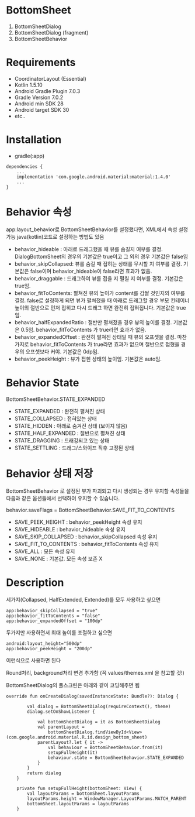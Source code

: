 # BottomSheet

 1. BottomSheetDialog
 2. BottomSheetDialog (fragment)
 3. BottomSheetBehavior

# Requirements
- CoordinatorLayout (Essential)
- Kotlin 1.5.10
- Android Gradle Plugin 7.0.3
- Gradle Version 7.0.2
- Android min SDK 28
- Android target SDK 30
- etc..

# Installation

- gradle(:app)
```
dependencies {
	...
    implementation 'com.google.android.material:material:1.4.0'
	...
}
```

# Behavior 속성
app:layout_behavior로 BottomSheetBehavior를 설정했다면, XML에서 속성 설정 가능
java(kotlin)코드로 설정하는 방법도 있음

- behavior_hideable : 아래로 드래그했을 때 뷰를 숨길지 여부를 결정. DialogBottomSheet의 경우의 기본값은 true이고 그 외의 경우 기본값은 false임
- behavior_skipCollapsed: 뷰를 숨길 때 접히는 상태를 무시할 지 여부를 결정. 기본값은 false이며 behavior_hideable이 false라면 효과가 없음.
- behavior_draggable : 드래그하여 뷰를 접을 지 펼칠 지 여부를 결정. 기본값은 true임.
- behavior_fitToContents: 펼쳐진 뷰의 높이가 content를 감쌀 것인지의 여부를 결정. false로 설정하게 되면 뷰가 펼쳐졌을 때 아래로 드래그할 경우 부모 컨테이너 높이의 절반으로 먼저 접히고 다시 드래그 하면 완전히 접혀집니다. 기본값은 true임.
- behavior_halfExpandedRatio : 절반만 펼쳐졌을 경우 뷰의 높이를 결정. 기본값은 0.5임. behavior_fitToContents 가 true라면 효과가 없음.
- behavior_expandedOffset : 완전히 펼쳐진 상태일 때 뷰의 오프셋을 결정. 마찬가지로 behavior_fitToContents 가 true라면 효과가 없으며 절반으로 접혔을 경우의 오프셋보다 커야. 기본값은 0dp임.
- behavior_peekHeight : 뷰가 접힌 상태의 높이임. 기본값은 auto임.


# Behavior State
BottomSheetBehavior.STATE_EXPANDED 

 - STATE_EXPANDED : 완전히 펼쳐진 상태
 - STATE_COLLAPSED : 접혀있는 상태
 - STATE_HIDDEN : 아래로 숨겨진 상태 (보이지 않음)
 - STATE_HALF_EXPANDED : 절반으로 펼쳐진 상태
 - STATE_DRAGGING : 드래깅되고 있는 상태
 - STATE_SETTLING : 드래그/스와이프 직후 고정된 상태
 
# Behavior 상태 저장
BottomSheetBehavior 로 설정된 뷰가 파괴되고 다시 생성되는 경우 유지할 속성들을 다음과 같은 옵션들에서 선택하여 유지할 수 있습니다.

behavior.saveFlags = BottomSheetBehavior.SAVE_FIT_TO_CONTENTS

- SAVE_PEEK_HEIGHT : behavior_peekHeight 속성 유지
- SAVE_HIDEABLE : behavior_hideable 속성 유지
- SAVE_SKIP_COLLAPSED : behavior_skipCollapsed 속성 유지
- SAVE_FIT_TO_CONTENTS : behavior_fitToContents 속성 유지
- SAVE_ALL : 모든 속성 유지
- SAVE_NONE : 기본값. 모든 속성 보존 X

# Description
세가지(Collapsed, HalfExtended, Extended)를 모두 사용하고 싶으면 
```
app:behavior_skipCollapsed = "true"
app:behavior_fitToContents = "false"
app:behavior_expandedOffset = "100dp"
```
두가지만 사용하면서 최대 높이를 조절하고 싶으면
```
android:layout_height="500dp"
app:behavior_peekHeight = "200dp"
```
이런식으로 사용하면 된다

Round처리, background처리 변경 추가함
(꼭 values/themes.xml 을 참고할 것!)

BottomSheetDialog의 풀스크린은 아래와 같이 코딩해주면 됨
```
override fun onCreateDialog(savedInstanceState: Bundle?): Dialog {

        val dialog = BottomSheetDialog(requireContext(), theme)
        dialog.setOnShowListener {

            val bottomSheetDialog = it as BottomSheetDialog
            val parentLayout =
                bottomSheetDialog.findViewById<View>(com.google.android.material.R.id.design_bottom_sheet)
            parentLayout?.let { it ->
                val behaviour = BottomSheetBehavior.from(it)
                setupFullHeight(it)
                behaviour.state = BottomSheetBehavior.STATE_EXPANDED
            }
        }
        return dialog
    }

    private fun setupFullHeight(bottomSheet: View) {
        val layoutParams = bottomSheet.layoutParams
        layoutParams.height = WindowManager.LayoutParams.MATCH_PARENT
        bottomSheet.layoutParams = layoutParams
    }
```
